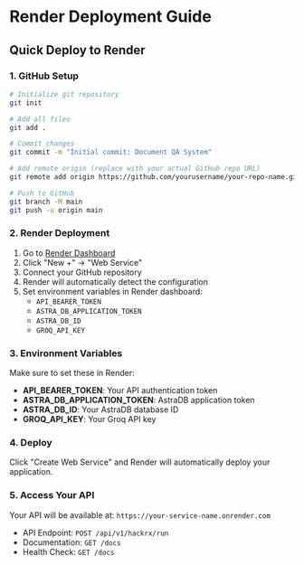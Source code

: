 # Render Deployment Guide

## Quick Deploy to Render

### 1. GitHub Setup
```bash
# Initialize git repository
git init

# Add all files
git add .

# Commit changes
git commit -m "Initial commit: Document QA System"

# Add remote origin (replace with your actual GitHub repo URL)
git remote add origin https://github.com/yourusername/your-repo-name.git

# Push to GitHub
git branch -M main
git push -u origin main
```

### 2. Render Deployment
1. Go to [Render Dashboard](https://dashboard.render.com)
2. Click "New +" → "Web Service"
3. Connect your GitHub repository
4. Render will automatically detect the configuration
5. Set environment variables in Render dashboard:
   - `API_BEARER_TOKEN`
   - `ASTRA_DB_APPLICATION_TOKEN`
   - `ASTRA_DB_ID`
   - `GROQ_API_KEY`

### 3. Environment Variables
Make sure to set these in Render:
- **API_BEARER_TOKEN**: Your API authentication token
- **ASTRA_DB_APPLICATION_TOKEN**: AstraDB application token
- **ASTRA_DB_ID**: Your AstraDB database ID
- **GROQ_API_KEY**: Your Groq API key

### 4. Deploy
Click "Create Web Service" and Render will automatically deploy your application.

### 5. Access Your API
Your API will be available at: `https://your-service-name.onrender.com`

- API Endpoint: `POST /api/v1/hackrx/run`
- Documentation: `GET /docs`
- Health Check: `GET /docs`
